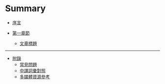 Summary
=======


* [序言](README.md)

* [第一章節](content/first_chapter/README.md)
  * [文章標題](content/first_chapter/article_name.md)


---


* [附錄](appendix/README.md)
  * [常見問題](appendix/faq.md)
  * [中譯詞彙對照](appendix/bilingual.md)
  * [多媒體資源參考](appendix/used_reference.md)

